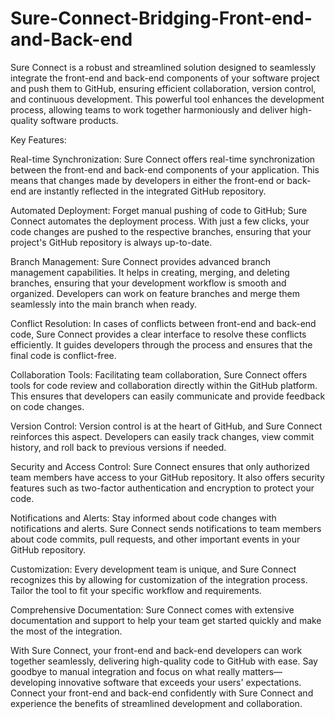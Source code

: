 # Sure-Connect-Bridging-Front-end-and-Back-end
Sure Connect is a robust and streamlined solution designed to seamlessly integrate the front-end and back-end components of your software project and push them to GitHub, ensuring efficient collaboration, version control, and continuous development. 
This powerful tool enhances the development process, allowing teams to work together harmoniously and deliver high-quality software products.

Key Features:

Real-time Synchronization: Sure Connect offers real-time synchronization between the front-end and back-end components of your application. This means that changes made by developers in either the front-end or back-end are instantly reflected in the integrated GitHub repository.

Automated Deployment: Forget manual pushing of code to GitHub; Sure Connect automates the deployment process. With just a few clicks, your code changes are pushed to the respective branches, ensuring that your project's GitHub repository is always up-to-date.

Branch Management: Sure Connect provides advanced branch management capabilities. It helps in creating, merging, and deleting branches, ensuring that your development workflow is smooth and organized. Developers can work on feature branches and merge them seamlessly into the main branch when ready.

Conflict Resolution: In cases of conflicts between front-end and back-end code, Sure Connect provides a clear interface to resolve these conflicts efficiently. It guides developers through the process and ensures that the final code is conflict-free.

Collaboration Tools: Facilitating team collaboration, Sure Connect offers tools for code review and collaboration directly within the GitHub platform. This ensures that developers can easily communicate and provide feedback on code changes.

Version Control: Version control is at the heart of GitHub, and Sure Connect reinforces this aspect. Developers can easily track changes, view commit history, and roll back to previous versions if needed.

Security and Access Control: Sure Connect ensures that only authorized team members have access to your GitHub repository. It also offers security features such as two-factor authentication and encryption to protect your code.

Notifications and Alerts: Stay informed about code changes with notifications and alerts. Sure Connect sends notifications to team members about code commits, pull requests, and other important events in your GitHub repository.

Customization: Every development team is unique, and Sure Connect recognizes this by allowing for customization of the integration process. Tailor the tool to fit your specific workflow and requirements.

Comprehensive Documentation: Sure Connect comes with extensive documentation and support to help your team get started quickly and make the most of the integration.




With Sure Connect, your front-end and back-end developers can work together seamlessly, delivering high-quality code to GitHub with ease. Say goodbye to manual integration and focus on what really matters—developing innovative software that exceeds your users' expectations. Connect your front-end and back-end confidently with Sure Connect and experience the benefits of streamlined development and collaboration.
